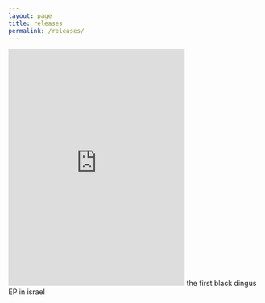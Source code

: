 ```yaml
---
layout: page
title: releases
permalink: /releases/
---
```

<iframe style="border: 0; width: 350px; height: 470px;" src="https://bandcamp.com/EmbeddedPlayer/album=2706015441/size=large/bgcol=ffffff/linkcol=0687f5/tracklist=false/transparent=true/" seamless><a href="https://zvoovim.bandcamp.com/album/my-beard-is-lopsided-ep">my beard is lopsided EP by black dingus</a></iframe>
the first black dingus EP in israel